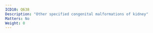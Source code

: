 ```yaml
---
ICD10: Q638
Description: "Other specified congenital malformations of kidney"
Matters: No
Weight: 0
---
```

